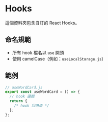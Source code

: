 # Hooks

這個資料夾包含自訂的 React Hooks。

## 命名規範

- 所有 hook 檔名以 `use` 開頭
- 使用 camelCase（例如：`useLocalStorage.js`）

## 範例

```javascript
// useWordCard.js
export const useWordCard = () => {
  // hook 邏輯
  return {
    /* hook 回傳值 */
  };
};
```
